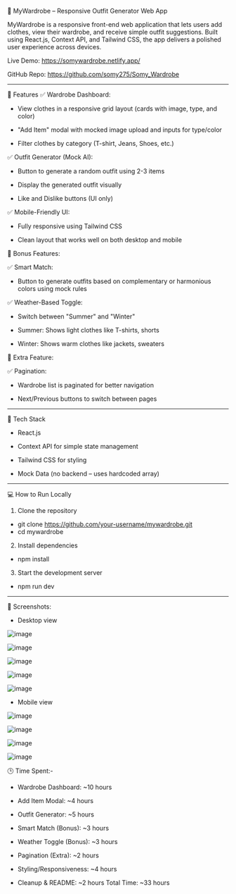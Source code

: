 👕 MyWardrobe – Responsive Outfit Generator Web App

MyWardrobe is a responsive front-end web application that lets users add clothes, view their wardrobe, and receive simple outfit suggestions. Built using React.js, Context API, and Tailwind CSS, the app delivers a polished user experience across devices.

Live Demo:
https://somywardrobe.netlify.app/

GitHub Repo:
https://github.com/somy275/Somy_Wardrobe
________________________________________________________________________________________

🧩 Features
✅ Wardrobe Dashboard:

- View clothes in a responsive grid layout (cards with image, type, and color)

- "Add Item" modal with mocked image upload and inputs for type/color

- Filter clothes by category (T-shirt, Jeans, Shoes, etc.)

✅ Outfit Generator (Mock AI):

- Button to generate a random outfit using 2-3 items

- Display the generated outfit visually

- Like and Dislike buttons (UI only)

✅ Mobile-Friendly UI:

- Fully responsive using Tailwind CSS

- Clean layout that works well on both desktop and mobile
  



🧩 Bonus Features:

✅ Smart Match:

- Button to generate outfits based on complementary or harmonious colors using mock rules

✅ Weather-Based Toggle:

- Switch between "Summer" and "Winter"

- Summer: Shows light clothes like T-shirts, shorts

- Winter: Shows warm clothes like jackets, sweaters
  



🧩 Extra Feature:

✅ Pagination:

- Wardrobe list is paginated for better navigation

- Next/Previous buttons to switch between pages
___________________________________________________________________________________________________

🚀 Tech Stack
- React.js

- Context API for simple state management

- Tailwind CSS for styling

- Mock Data (no backend – uses hardcoded array)

____________________________________________________________________________________________________

💻 How to Run Locally
1. Clone the repository
- git clone https://github.com/your-username/mywardrobe.git
- cd mywardrobe
  
2. Install dependencies
- npm install
  
3. Start the development server
- npm run dev

________________________________________________________________________________________________

📸 Screenshots:
 - Desktop view

![image](https://github.com/user-attachments/assets/801f408d-9a87-431f-9fcd-2532a311af79)

![image](https://github.com/user-attachments/assets/1eca87bd-e1d9-43e4-a6af-5ff78ce4175f)

![image](https://github.com/user-attachments/assets/5b49b533-3e9c-4219-bccc-b1ce85ceaac6)

![image](https://github.com/user-attachments/assets/3100dc78-9ea5-42da-96b4-ed3b93023caf)

![image](https://github.com/user-attachments/assets/e4830690-9a18-4bf7-9eea-2ebcdbad5b94)


 - Mobile view

![image](https://github.com/user-attachments/assets/f08ec977-649d-4c32-99f8-f565c858189d)

![image](https://github.com/user-attachments/assets/64b38b19-536b-44f3-a891-66ce641813b7)

![image](https://github.com/user-attachments/assets/466868eb-7644-4698-a518-93c6a142e6ef)

![image](https://github.com/user-attachments/assets/8a8d9c97-ae5e-4840-bc20-3162fc5c5040)



🕒 Time Spent:-


- Wardrobe Dashboard: ~10 hours

- Add Item Modal: ~4 hours

- Outfit Generator: ~5 hours

- Smart Match (Bonus): ~3 hours

- Weather Toggle (Bonus): ~3 hours

- Pagination (Extra): ~2 hours

- Styling/Responsiveness: ~4 hours

- Cleanup & README: ~2 hours
Total Time: ~33 hours






